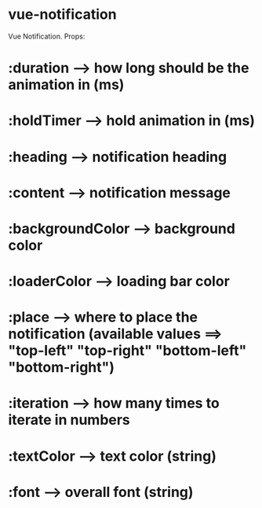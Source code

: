 # vue-notification
Vue Notification.
Props:
# :duration --> how long should be the animation in (ms)
# :holdTimer --> hold animation in (ms)
# :heading --> notification heading
# :content --> notification message
# :backgroundColor --> background color
# :loaderColor --> loading bar color
# :place --> where to place the notification (available values ==> "top-left" "top-right" "bottom-left" "bottom-right")
# :iteration --> how many times to iterate in numbers
# :textColor --> text color (string)
# :font --> overall font (string)

